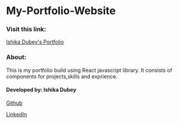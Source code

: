 # My-Portfolio-Website


### Visit this link:
[Ishika Dubey's Portfolio](https://ishika1727.github.io/my-portfolio-website/)

### About:

This is my portfolio build using React javascript library. It consists of components for projects,skills and exprience.


#### Developed by: Ishika Dubey

[Github](https://github.com/ishika1727)

[LinkedIn](https://www.linkedin.com/in/ishika1727)
